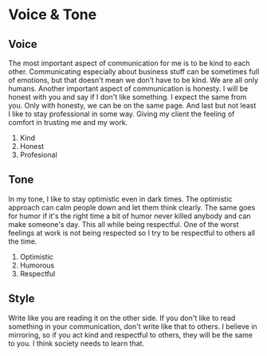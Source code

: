 # Voice & Tone

## Voice
The most important aspect of communication for me is to be kind to each other. Communicating especially about business stuff can be sometimes full of emotions, but that doesn't mean we don’t have to be kind. We are all only humans. Another important aspect of communication is honesty. I will be honest with you and say if I don't like something. I expect the same from you. Only with honesty, we can be on the same page. And last but not least I like to stay professional in some way. Giving my client the feeling of comfort in trusting me and my work.
1. Kind 
2. Honest  
3. Profesional

## Tone
In my tone, I like to stay optimistic even in dark times. The optimistic approach can calm people down and let them think clearly. The same goes for humor if it's the right time a bit of humor never killed anybody and can make someone's day. This all while being respectful. One of the worst feelings at work is not being respected so I try to be respectful to others all the time.
1. Optimistic
2. Humorous
3. Respectful

## Style
Write like you are reading it on the other side. If you don't like to read something in your communication, don't write like that to others. I believe in mirroring, so if you act kind and respectful to others, they will be the same to you. I think society needs to learn that.
